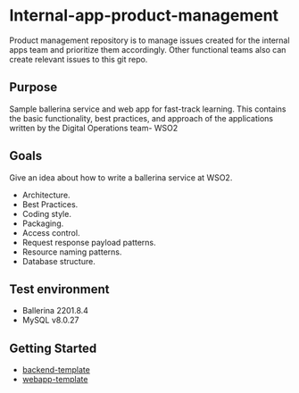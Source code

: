 # Internal-app-product-management

Product management repository is to manage issues created for the internal apps team and prioritize them accordingly. Other functional teams also can create relevant issues to this git repo.

## Purpose

Sample ballerina service and web app for fast-track learning. This contains the basic functionality, best practices, and approach of the applications written by the Digital Operations team- WSO2

## Goals

Give an idea about how to write a ballerina service at WSO2.

- Architecture.
- Best Practices.
- Coding style.
- Packaging.
- Access control.
- Request response payload patterns.
- Resource naming patterns.
- Database structure.

## Test environment

- Ballerina 2201.8.4
- MySQL v8.0.27

## Getting Started

- [backend-template](./backend-template/getting-started.md)
- [webapp-template](./webapp-template/README.md)
